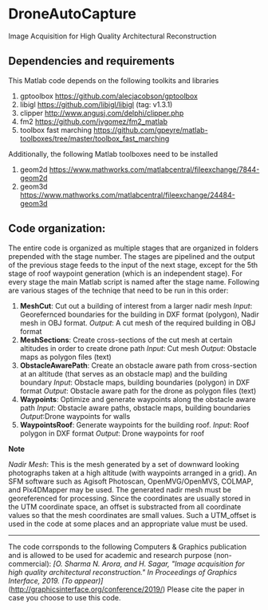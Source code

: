 # DroneAutoCapture
Image Acquisition for High Quality Architectural Reconstruction

## Dependencies and requirements
This Matlab code depends on the following toolkits and libraries
1. gptoolbox <https://github.com/alecjacobson/gptoolbox>
2. libigl <https://github.com/libigl/libigl> (tag: v1.3.1)
3. clipper <http://www.angusj.com/delphi/clipper.php>
4. fm2 <https://github.com/jvgomez/fm2_matlab>
5. toolbox fast marching <https://github.com/gpeyre/matlab-toolboxes/tree/master/toolbox_fast_marching>

Additionally, the following Matlab toolboxes need to be installed
1. geom2d <https://www.mathworks.com/matlabcentral/fileexchange/7844-geom2d>
2. geom3d <https://www.mathworks.com/matlabcentral/fileexchange/24484-geom3d>


## Code organization:
The entire code is organized as multiple stages that are organized in folders prepended with the stage number. The stages are pipelined and the output of the previous stage feeds to the input of the next stage, except for the 5th stage of roof waypoint generation (which is an independent stage). For every stage the main Matlab script is named after the stage name. Following are various stages of the techniqe that need to be run in this order:
1. **MeshCut**: Cut out a building of interest from a larger nadir mesh
*Input*: Georefernced boundaries for the building in DXF format (polygon), Nadir mesh in OBJ format.
*Output*: A cut mesh of the required building in OBJ format
2. **MeshSections**: Create cross-sections of the cut mesh at certain altitudes in order to create drone path
*Input*: Cut mesh
*Output*: Obstacle maps as polygon files (text)
3. **ObstacleAwarePath**: Create an obstacle aware path from cross-section at an altitude (that serves as an obstacle map) and the building boundary
*Input*: Obstacle maps, building boundaries (polygon) in DXF format
*Output*: Obstacle aware path for the drone as polygon files (text)
4. **Waypoints**: Optimize and generate waypoints along the obstacle aware path
*Input*: Obstacle aware paths, obstacle maps, building boundaries
*Output*:Drone waypoints for walls
5. **WaypointsRoof**: Generate waypoints for the building roof.
*Input*: Roof polygon in DXF format
*Output*: Drone waypoints for roof

**Note**

*Nadir Mesh*: This is the mesh generated by a set of downward looking photographs taken at a high altitude (with waypoints arranged in a grid). An SFM software such as Agisoft Photoscan, OpenMVG/OpenMVS, COLMAP, and Pix4DMapper may be used. The generated nadir mesh must be georeferenced for processing. Since the coordinates are usually stored in the UTM coordinate space, an offset is substracted from all coordinate values so that the mesh coordinates are small values. Such a UTM_offset is used in the code at some places and an appropriate value must be used.


---
The code corrsponds to the following Computers & Graphics publication and is allowed to be used for academic and research purpose (non-commercial):
*[O. Sharma N. Arora, and H. Sagar, "Image acquisition for high quality architectural reconstruction." In Proceedings of Graphics Interface, 2019. (To appear)]*(http://graphicsinterface.org/conference/2019/)
Please cite the paper in case you choose to use this code.

